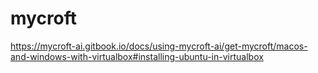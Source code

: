 # mycroft

https://mycroft-ai.gitbook.io/docs/using-mycroft-ai/get-mycroft/macos-and-windows-with-virtualbox#installing-ubuntu-in-virtualbox